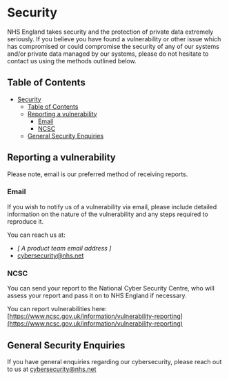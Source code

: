 # Security

NHS England takes security and the protection of private data extremely seriously. If you believe you have found a vulnerability or other issue which has compromised or could compromise the security of any of our systems and/or private data managed by our systems, please do not hesitate to contact us using the methods outlined below.

## Table of Contents

- [Security](#security)
  - [Table of Contents](#table-of-contents)
  - [Reporting a vulnerability](#reporting-a-vulnerability)
    - [Email](#email)
    - [NCSC](#ncsc)
  - [General Security Enquiries](#general-security-enquiries)

## Reporting a vulnerability

Please note, email is our preferred method of receiving reports.

### Email

If you wish to notify us of a vulnerability via email, please include detailed information on the nature of the vulnerability and any steps required to reproduce it.

You can reach us at:

- _[ A product team email address ]_
- [cybersecurity@nhs.net](cybersecurity@nhs.net)

### NCSC

You can send your report to the National Cyber Security Centre, who will assess your report and pass it on to NHS England if necessary.

You can report vulnerabilities here: [https://www.ncsc.gov.uk/information/vulnerability-reporting](https://www.ncsc.gov.uk/information/vulnerability-reporting)

## General Security Enquiries

If you have general enquiries regarding our cybersecurity, please reach out to us at [cybersecurity@nhs.net](cybersecurity@nhs.net)
